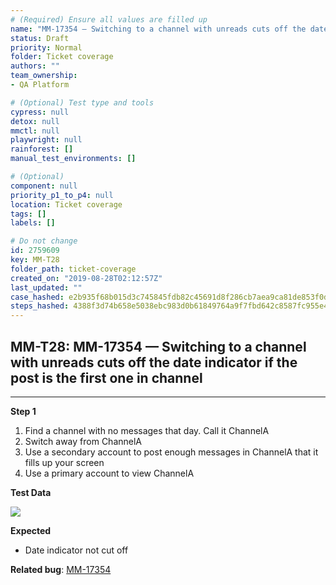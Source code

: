 ```yaml
---
# (Required) Ensure all values are filled up
name: "MM-17354 — Switching to a channel with unreads cuts off the date indicator if the post is the first one in channel"
status: Draft
priority: Normal
folder: Ticket coverage
authors: ""
team_ownership: 
- QA Platform

# (Optional) Test type and tools
cypress: null
detox: null
mmctl: null
playwright: null
rainforest: []
manual_test_environments: []

# (Optional)
component: null
priority_p1_to_p4: null
location: Ticket coverage
tags: []
labels: []

# Do not change
id: 2759609
key: MM-T28
folder_path: ticket-coverage
created_on: "2019-08-28T02:12:57Z"
last_updated: ""
case_hashed: e2b935f68b015d3c745845fdb82c45691d8f286cb7aea9ca81de853f0d3e7090652e2eb034aac7415e058d4e969d69a8
steps_hashed: 4388f3d74b658e5038ebc983d0b61849764a9f7fbd642c8587fc955e4bdb1a515cbcab7901eda3d3506c0861c0e8dab2
---
```


## MM-T28: MM-17354 — Switching to a channel with unreads cuts off the date indicator if the post is the first one in channel

---

**Step 1**

1. Find a channel with no messages that day. Call it ChannelA
2. Switch away from ChannelA
3. Use a secondary account to post enough messages in ChannelA that it fills up your screen
4. Use a primary account to view ChannelA

**Test Data**

![](https://smartbear-tm4j-prod-us-west-2-attachment-rich-text.s3.us-west-2.amazonaws.com/embedded-f3277290f945470c4add5d21ef3dc7ca7b74388fc7152bfb6b99ae58c66a95a8-1566960235728-Image+Pasted+at+2019-7-26+12-57.png)

**Expected**

- Date indicator not cut off

**Related bug**: [MM-17354](https://mattermost.atlassian.net/browse/MM-17354)
